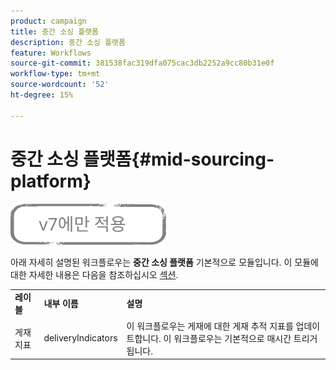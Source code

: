 ```yaml
---
product: campaign
title: 중간 소싱 플랫폼
description: 중간 소싱 플랫폼
feature: Workflows
source-git-commit: 381538fac319dfa075cac3db2252a9cc80b31e0f
workflow-type: tm+mt
source-wordcount: '52'
ht-degree: 15%

---
```



# 중간 소싱 플랫폼{#mid-sourcing-platform}

![](../../assets/v7-only.svg)

아래 자세히 설명된 워크플로우는 **중간 소싱 플랫폼** 기본적으로 모듈입니다. 이 모듈에 대한 자세한 내용은 다음을 참조하십시오 [섹션](../../installation/using/mid-sourcing-deployment.md).

<table> 
 <tbody> 
  <tr> 
   <td> <strong>레이블</strong><br /> </td> 
   <td> <strong>내부 이름</strong><br /> </td> 
   <td> <strong>설명</strong><br /> </td> 
  </tr> 
  <tr> 
   <td> <span class="uicontrol">게재 지표</span> <br /> </td> 
   <td> <span class="uicontrol">deliveryIndicators</span> <br /> </td> 
   <td> 이 워크플로우는 게재에 대한 게재 추적 지표를 업데이트합니다. 이 워크플로우는 기본적으로 매시간 트리거됩니다.<br /> </td> 
  </tr> 
 </tbody> 
</table>

